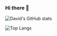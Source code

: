 ### Hi there 👋

![David's GitHub stats](http://github-profile-summary-cards.vercel.app/api/cards/profile-details?username=davidcoderistov&theme=github)

![Top Langs](https://github-readme-stats.vercel.app/api/top-langs/?username=davidcoderistov&layout=compact)

<!--
**davidcoderistov/davidcoderistov** is a ✨ _special_ ✨ repository because its `README.md` (this file) appears on your GitHub profile.

Here are some ideas to get you started:

- 🔭 I’m currently working on ...
- 🌱 I’m currently learning ...
- 👯 I’m looking to collaborate on ...
- 🤔 I’m looking for help with ...
- 💬 Ask me about ...
- 📫 How to reach me: ...
- 😄 Pronouns: ...
- ⚡ Fun fact: ...
-->
